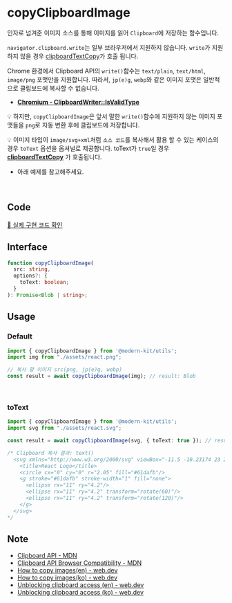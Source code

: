 # copyClipboardImage

인자로 넘겨준 이미지 소스를 통해 이미지를 읽어 `Clipboard`에 저장하는 함수입니다.

`navigator.clipboard.write`는 일부 브라우저에서 지원하지 않습니다. `write`가 지원하지 않을 경우 [clipboardTextCopy](https://modern-agile-team.github.io/modern-kit/docs/utils/clipboard/clipboardTextCopy)가 호출 됩니다.

Chrome 환경에서 Clipboard API의 `write()`함수는 `text/plain`, `text/html`, `image/png` 포맷만을 지원합니다. 따라서, `jp(e)g`, `webp`와 같은 이미지 포맷은 일반적으로 클립보드에 복사할 수 없습니다.
- **[Chromium - ClipboardWriter::IsValidType](https://source.chromium.org/chromium/chromium/src/+/main:third_party/blink/renderer/modules/clipboard/clipboard_writer.cc;l=304;drc=e882b8e4a8272f65cb14c608d3d2bc4f0512aa20)**

💡 하지만, `copyClipboardImage`은 앞서 말한 `write()`함수에 지원하지 않는 이미지 포맷들을 `png`로 자동 변환 후에 클립보드에 저장합니다.

💡 이미지 타입이 `image/svg+xml`처럼 `소스 코드`를 복사해서 활용 할 수 있는 케이스의 경우 `toText` 옵션을 옵셔널로 제공합니다. toText가 `true`일 경우 **[clipboardTextCopy](https://modern-agile-team.github.io/modern-kit/docs/utils/clipboard/clipboardTextCopy)** 가 호출됩니다. 
  - 아래 예제를 참고해주세요.

<br />

## Code
[🔗 실제 구현 코드 확인](https://github.com/modern-agile-team/modern-kit/blob/main/packages/utils/src/clipboard/copyClipboardImage/index.ts)

## Interface
```ts title="typescript"
function copyClipboardImage(
  src: string,
  options?: {
    toText: boolean;
  }
): Promise<Blob | string>;
```

## Usage
### Default
```ts title="typescript"
import { copyClipboardImage } from '@modern-kit/utils';
import img from "./assets/react.png";

// 복사 할 이미지 src(png, jp(e)g, webp)
const result = await copyClipboardImage(img); // result: Blob
```

<br />

### toText
```ts title="React(typescript)"
import { copyClipboardImage } from '@modern-kit/utils';
import svg from "./assets/react.svg";

const result = await copyClipboardImage(svg, { toText: true }); // result type: string

/* Clipboard 복사 결과: text()
  <svg xmlns="http://www.w3.org/2000/svg" viewBox="-11.5 -10.23174 23 20.46348">
    <title>React Logo</title>
    <circle cx="0" cy="0" r="2.05" fill="#61dafb"/>
    <g stroke="#61dafb" stroke-width="1" fill="none">
      <ellipse rx="11" ry="4.2"/>
      <ellipse rx="11" ry="4.2" transform="rotate(60)"/>
      <ellipse rx="11" ry="4.2" transform="rotate(120)"/>
    </g>
  </svg>
*/
```

## Note
- [Clipboard API - MDN](https://developer.mozilla.org/en-US/docs/Web/API/Clipboard)
- [Clipboard API Browser Compatibility - MDN](https://developer.mozilla.org/en-US/docs/Web/API/Clipboard#browser_compatibility)
- [How to copy images(en) - web.dev](https://web.dev/patterns/clipboard/copy-images)
- [How to copy images(ko) - web.dev](https://web.dev/patterns/clipboard/copy-images?hl=ko)
- [Unblocking clipboard access (en) - web.dev](https://web.dev/articles/async-clipboard)
- [Unblocking clipboard access (ko) - web.dev](https://web.dev/articles/async-clipboard?hl=ko)